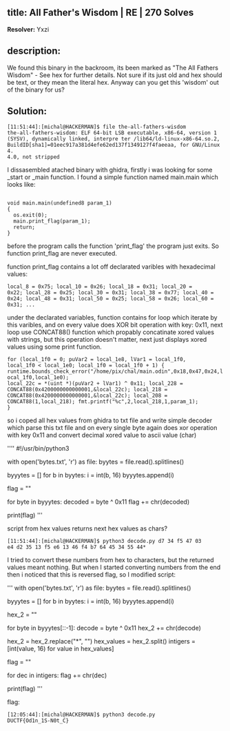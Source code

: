 ## title: All Father's Wisdom | RE | 270 Solves

**Resolver:** Yxzi

## description:

We found this binary in the backroom, its been marked as "The All Fathers Wisdom" - See hex for further details. Not sure if its just old and hex should be text, or they mean the literal hex.
Anyway can you get this 'wisdom' out of the binary for us?

## Solution:

<code>[11:51:44]:[michal@HACKERMAN]$ file the-all-fathers-wisdom
the-all-fathers-wisdom: ELF 64-bit LSB executable, x86-64, version 1 (SYSV), dynamically linked, interpre
ter /lib64/ld-linux-x86-64.so.2, BuildID[sha1]=01eec917a381d4efe62ed137f1349127f4faeeaa, for GNU/Linux 4.
4.0, not stripped</code>

I dissasembled atached binary with ghidra, firstly i was looking for some _start or _main function. I found a simple function named main.main which looks like:

<code>
void main.main(undefined8 param_1)
{
  os.exit(0);
  main.print_flag(param_1);
  return;
}
</code>

before the program calls the function 'print_flag' the program just exits. So function print_flag are never executed.

function print_flag contains a lot off declarated varibles with hexadecimal values:

<code>local_8 = 0x75;
local_10 = 0x26;
local_18 = 0x31;
local_20 = 0x22;
local_28 = 0x25;
local_30 = 0x31;
local_38 = 0x77;
local_40 = 0x24;
local_48 = 0x31;
local_50 = 0x25;
local_58 = 0x26;
local_60 = 0x31;
...</code>

under the declarated variables, function contains for loop which iterate by this varibles, and on every value does XOR bit operation with key: 0x11, next loop use CONCAT88() function which propably concatinate xored values with strings, but this operation doesn't matter, next just displays xored values using some print function.

<code>for (local_1f0 = 0; puVar2 = local_1e8, lVar1 = local_1f0, local_1f0 < local_1e0;
    local_1f0 = local_1f0 + 1) {
    runtime.bounds_check_error("/home/pix/chal/main.odin",0x18,0x47,0x24,local_1f0,local_1e0);
    local_22c = *(uint *)(puVar2 + lVar1) ^ 0x11;
    local_228 = CONCAT88(0x4200000000000001,&local_22c);
    local_218 = CONCAT88(0x4200000000000001,&local_22c);
    local_208 = CONCAT88(1,local_218);
    fmt.printf("%c",2,local_218,1,param_1);
}</code>

so i coped all hex values from ghidra to txt file and write simple decoder which parse this txt file and on every single byte again does xor operation with key 0x11 and convert decimal xored value to ascii value (char)

''''
#!/usr/bin/python3

with open('bytes.txt', 'r') as file:
	byytes = file.read().splitlines()

byyytes = []
for b in byytes:
	i = int(b, 16)
	byyytes.append(i)

flag = ""

for byte in byyytes:
	decoded = byte ^ 0x11
	flag += chr(decoded)

print(flag)
'''

script from hex values returns next hex values as chars?

<code>[11:51:44]:[michal@HACKERMAN]$ python3 decode.py
d7 34 f5 47 03 e4 d2 35 13 f5 e6 13 46 f4 b7 64 45 34 55 44*</code>

I tried to convert these numbers from hex to characters, but the returned values meant nothing. But when I started converting numbers from the end then i noticed that this is reversed flag, so I modified script:

'''
with open('bytes.txt', 'r') as file:
	byytes = file.read().splitlines()

byyytes = []
for b in byytes:
	i = int(b, 16)
	byyytes.append(i)

hex_2 = ""

for byte in byyytes[::-1]:
	decode = byte ^ 0x11
	hex_2 += chr(decode)

hex_2 = hex_2.replace("*", "")
hex_values = hex_2.split()
intigers = [int(value, 16) for value in hex_values]

flag = ""

for dec in intigers:
	flag += chr(dec)

print(flag)
'''

flag:

<code>[12:05:44]:[michal@HACKERMAN]$ python3 decode.py
DUCTF{Od1n_1S-N0t_C}</code>
